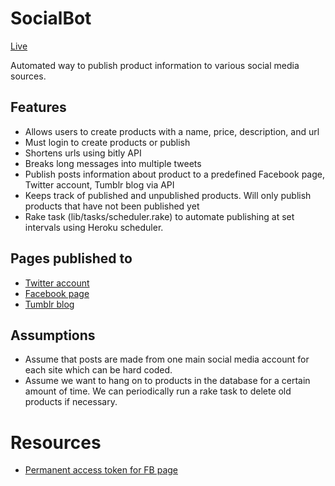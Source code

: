 # SocialBot
[Live](http://www.socialbot.xyz)

Automated way to publish product information to various social media sources.


## Features
* Allows users to create products with a name, price, description, and url
* Must login to create products or publish
* Shortens urls using bitly API
* Breaks long messages into multiple tweets
* Publish posts information about product to a predefined Facebook page, Twitter
account, Tumblr blog via API
* Keeps track of published and unpublished products. Will only publish products
that have not been published yet
* Rake task (lib/tasks/scheduler.rake) to automate publishing at set intervals using Heroku scheduler.

## Pages published to
* [Twitter account](https://twitter.com/jamesmoney12312)
* [Facebook page](https://www.facebook.com/syndicaterjzeng123)
* [Tumblr blog](http://syndicater-jzeng.tumblr.com)

## Assumptions
* Assume that posts are made from one main social media account for each site which can be hard coded.
* Assume we want to hang on to products in the database for a certain amount of time. We can periodically run a rake task to delete old products if necessary.

# Resources
* [Permanent access token for FB page](http://stackoverflow.com/questions/17197970/facebook-permanent-page-access-token)
